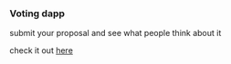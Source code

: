 ### Voting dapp

submit your proposal and see what people think about it

check it out <a href="https://voting-dapp.netlify.com/" target="_blank">here</a>
